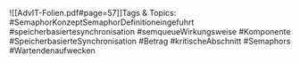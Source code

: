 
![[AdvIT-Folien.pdf#page=57]]Tags & Topics:
   #SemaphorKonzeptSemaphorDefinitioneingefuhrt
   #speicherbasiertesynchronisation
   #semqueueWirkungsweise
   #Komponente
   #SpeicherbasierteSynchronisation
   #Betrag
   #kritischeAbschnitt
   #Semaphors
   #Wartendenaufwecken